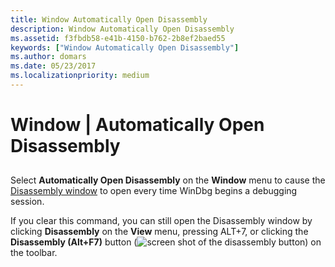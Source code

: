 ```yaml
---
title: Window Automatically Open Disassembly
description: Window Automatically Open Disassembly
ms.assetid: f3fbdb58-e41b-4150-b762-2b8ef2baed55
keywords: ["Window Automatically Open Disassembly"]
ms.author: domars
ms.date: 05/23/2017
ms.localizationpriority: medium
---
```


# Window | Automatically Open Disassembly


## <span id="ddk_window_automatically_open_disassembly_dbg"></span><span id="DDK_WINDOW_AUTOMATICALLY_OPEN_DISASSEMBLY_DBG"></span>


Select **Automatically Open Disassembly** on the **Window** menu to cause the [Disassembly window](disassembly-window.md) to open every time WinDbg begins a debugging session.

If you clear this command, you can still open the Disassembly window by clicking **Disassembly** on the **View** menu, pressing ALT+7, or clicking the **Disassembly (Alt+F7)** button (![screen shot of the disassembly button](images/tbdisasm2.png)) on the toolbar.

 

 





